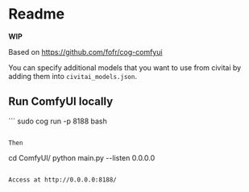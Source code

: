 # Readme

**WIP**

Based on https://github.com/fofr/cog-comfyui

You can specify additional models that you want to use from civitai by adding them into `civitai_models.json`.

## Run ComfyUI locally

´´´
sudo cog run -p 8188 bash
```

Then

```
cd ComfyUI/
python main.py --listen 0.0.0.0
````

Access at http://0.0.0.0:8188/
